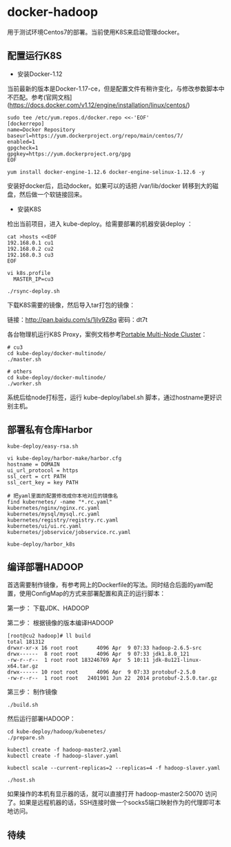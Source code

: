 # docker-hadoop

用于测试环境Centos7的部署。当前使用K8S来启动管理docker。

## 配置运行K8S

* 安装Docker-1.12

当前最新的版本是Docker-1.17-ce，但是配置文件有稍许变化，与修改参数脚本中不匹配。参考(官网文档](https://docs.docker.com/v1.12/engine/installation/linux/centos/)

```
sudo tee /etc/yum.repos.d/docker.repo <<-'EOF'
[dockerrepo]
name=Docker Repository
baseurl=https://yum.dockerproject.org/repo/main/centos/7/
enabled=1
gpgcheck=1
gpgkey=https://yum.dockerproject.org/gpg
EOF

yum install docker-engine-1.12.6 docker-engine-selinux-1.12.6 -y
```

安装好docker后，启动docker。如果可以的话把 /var/lib/docker 转移到大的磁盘，然后做一个软链接回来。

* 安装K8S

检出当前项目，进入 kube-deploy。给需要部署的机器安装deploy ：

```
cat >hosts <<EOF
192.168.0.1 cu1
192.168.0.2 cu2
192.168.0.3 cu3
EOF

vi k8s.profile
  MASTER_IP=cu3

./rsync-deploy.sh
```

下载K8S需要的镜像，然后导入tar打包的镜像：

链接：http://pan.baidu.com/s/1jIv9Z8q 密码：dt7t

各台物理机运行K8S Proxy，案例文档参考[Portable Multi-Node Cluster](https://kubernetes.io/docs/getting-started-guides/docker-multinode/)：

```
# cu3
cd kube-deploy/docker-multinode/
./master.sh

# others
cd kube-deploy/docker-multinode/
./worker.sh
```

系统后给node打标签，运行 kube-deploy/label.sh 脚本，通过hostname更好识别主机。

## 部署私有仓库Harbor

```
kube-deploy/easy-rsa.sh 

vi kube-deploy/harbor-make/harbor.cfg
hostname = DOMAIN
ui_url_protocol = https
ssl_cert = crt PATH
ssl_cert_key = key PATH

# 把yaml里面的配置修改成你本地对应的镜像名
find kubernetes/ -name "*.rc.yaml" 
kubernetes/nginx/nginx.rc.yaml
kubernetes/mysql/mysql.rc.yaml
kubernetes/registry/registry.rc.yaml
kubernetes/ui/ui.rc.yaml
kubernetes/jobservice/jobservice.rc.yaml

kube-deploy/harbor_k8s
```

## 编译部署HADOOP

首选需要制作镜像，有参考网上的Dockerfile的写法。同时结合后面的yaml配置，使用ConfigMap的方式来部署配置和真正的运行脚本：

第一步： 下载JDK、HADOOP

第二步： 根据镜像的版本编译HADOOP

```
[root@cu2 hadoop]# ll build
total 181312
drwxr-xr-x 16 root root      4096 Apr  9 07:33 hadoop-2.6.5-src
drwx------  8 root root      4096 Apr  9 07:33 jdk1.8.0_121
-rw-r--r--  1 root root 183246769 Apr  5 10:11 jdk-8u121-linux-x64.tar.gz
drwx------ 10 root root      4096 Apr  9 07:33 protobuf-2.5.0
-rw-r--r--  1 root root   2401901 Jun 22  2014 protobuf-2.5.0.tar.gz
```

第三步： 制作镜像

```
./build.sh
```

然后运行部署HADOOP：

```
cd kube-deploy/hadoop/kubenetes/
./prepare.sh

kubectl create -f hadoop-master2.yaml
kubectl create -f hadoop-slaver.yaml 

kubectl scale --current-replicas=2 --replicas=4 -f hadoop-slaver.yaml 

./host.sh
```

如果操作的本机有显示器的话，就可以直接打开 hadoop-master2:50070 访问了。如果是远程机器的话，SSH连接时做一个socks5端口映射作为的代理即可本地访问。


## 待续
